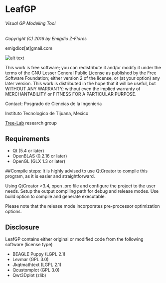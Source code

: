 # LeafGP
###### Visual GP Modeling Tool

*Copyright (C) 2016 by Emigdio Z-Flores*

emigdioz[at]gmail.com

![alt text][sc1]

This work is free software; you can redistribute it and/or modify it under the terms of the GNU Lesser General Public
License as published by the Free Software Foundation; either version 2 of the license, or (at your option) any later version. This work is distributed in the hope that it will be useful, but WITHOUT ANY WARRANTY; without even the implied warranty of MERCHANTABILITY or FITNESS FOR A PARTICULAR PURPOSE.

Contact:
Posgrado de Ciencias de la Ingenieria

Instituto Tecnologico de Tijuana, Mexico

[Tree-Lab](http://www.tree-lab.org) research group

## Requirements
- Qt (5.4 or later)
- OpenBLAS (0.2.16 or later)
- OpenGL (GLX 1.3 or later)

##Compile steps:
It is highly advised to use QtCreator to compile this program, as it is easier and straightforward. 

Using QtCreator >3.4, open .pro file and configure the project to the user needs. Setup the output compiling path for debug and release modes. Use build option to compile and generate executable.

Please note that the release mode incorporates pre-processor optimization options.

## Disclosure
LeafGP contains either original or modified code from the following software (license type)
- BEAGLE Puppy (LGPL 2.1)
- Levmar (GPL 3.0)
- Jkqtmathtext (LGPL 2.1)
- Qcustomplot (GPL 3.0)
- Qwt3Dplot (zlib)

[sc1]: https://github.com/emigdioz/LeafGP/resources/LeafGP.png "LeafGP screenshot"
